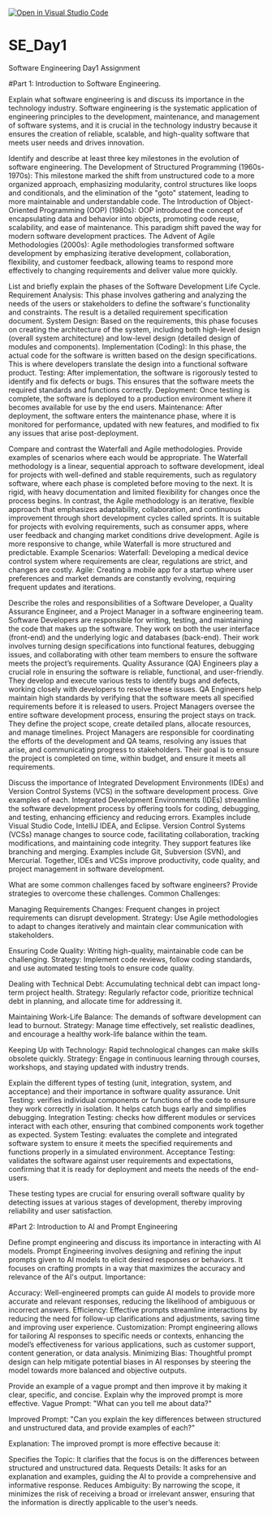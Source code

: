 [![Open in Visual Studio Code](https://classroom.github.com/assets/open-in-vscode-2e0aaae1b6195c2367325f4f02e2d04e9abb55f0b24a779b69b11b9e10269abc.svg)](https://classroom.github.com/online_ide?assignment_repo_id=15568107&assignment_repo_type=AssignmentRepo)
# SE_Day1
Software Engineering Day1 Assignment

#Part 1: Introduction to Software Engineering.

Explain what software engineering is and discuss its importance in the technology industry.
Software engineering is the systematic application of engineering principles to the development, maintenance, and management of software systems, and it is crucial in the technology industry because it ensures the creation of reliable, scalable, and high-quality software that meets user needs and drives innovation.

Identify and describe at least three key milestones in the evolution of software engineering.
The Development of Structured Programming (1960s-1970s): This milestone marked the shift from unstructured code to a more organized approach, emphasizing modularity, control structures like loops and conditionals, and the elimination of the "goto" statement, leading to more maintainable and understandable code.
The Introduction of Object-Oriented Programming (OOP) (1980s): OOP introduced the concept of encapsulating data and behavior into objects, promoting code reuse, scalability, and ease of maintenance. This paradigm shift paved the way for modern software development practices.
The Advent of Agile Methodologies (2000s): Agile methodologies transformed software development by emphasizing iterative development, collaboration, flexibility, and customer feedback, allowing teams to respond more effectively to changing requirements and deliver value more quickly.

List and briefly explain the phases of the Software Development Life Cycle.
Requirement Analysis: This phase involves gathering and analyzing the needs of the users or stakeholders to define the software's functionality and constraints. The result is a detailed requirement specification document.
System Design: Based on the requirements, this phase focuses on creating the architecture of the system, including both high-level design (overall system architecture) and low-level design (detailed design of modules and components).
Implementation (Coding): In this phase, the actual code for the software is written based on the design specifications. This is where developers translate the design into a functional software product.
Testing: After implementation, the software is rigorously tested to identify and fix defects or bugs. This ensures that the software meets the required standards and functions correctly.
Deployment: Once testing is complete, the software is deployed to a production environment where it becomes available for use by the end users.
Maintenance: After deployment, the software enters the maintenance phase, where it is monitored for performance, updated with new features, and modified to fix any issues that arise post-deployment.

Compare and contrast the Waterfall and Agile methodologies. Provide examples of scenarios where each would be appropriate.
The Waterfall methodology is a linear, sequential approach to software development, ideal for projects with well-defined and stable requirements, such as regulatory software, where each phase is completed before moving to the next. It is rigid, with heavy documentation and limited flexibility for changes once the process begins.
In contrast, the Agile methodology is an iterative, flexible approach that emphasizes adaptability, collaboration, and continuous improvement through short development cycles called sprints. It is suitable for projects with evolving requirements, such as consumer apps, where user feedback and changing market conditions drive development. Agile is more responsive to change, while Waterfall is more structured and predictable.
Example Scenarios:
Waterfall: Developing a medical device control system where requirements are clear, regulations are strict, and changes are costly.
Agile: Creating a mobile app for a startup where user preferences and market demands are constantly evolving, requiring frequent updates and iterations.

Describe the roles and responsibilities of a Software Developer, a Quality Assurance Engineer, and a Project Manager in a software engineering team.
Software Developers are responsible for writing, testing, and maintaining the code that makes up the software. They work on both the user interface (front-end) and the underlying logic and databases (back-end). Their work involves turning design specifications into functional features, debugging issues, and collaborating with other team members to ensure the software meets the project’s requirements.
Quality Assurance (QA) Engineers play a crucial role in ensuring the software is reliable, functional, and user-friendly. They develop and execute various tests to identify bugs and defects, working closely with developers to resolve these issues. QA Engineers help maintain high standards by verifying that the software meets all specified requirements before it is released to users.
Project Managers oversee the entire software development process, ensuring the project stays on track. They define the project scope, create detailed plans, allocate resources, and manage timelines. Project Managers are responsible for coordinating the efforts of the development and QA teams, resolving any issues that arise, and communicating progress to stakeholders. Their goal is to ensure the project is completed on time, within budget, and ensure it meets all requirements.

Discuss the importance of Integrated Development Environments (IDEs) and Version Control Systems (VCS) in the software development process. Give examples of each.
Integrated Development Environments (IDEs) streamline the software development process by offering tools for coding, debugging, and testing, enhancing efficiency and reducing errors. Examples include Visual Studio Code, IntelliJ IDEA, and Eclipse.
Version Control Systems (VCSs) manage changes to source code, facilitating collaboration, tracking modifications, and maintaining code integrity. They support features like branching and merging. Examples include Git, Subversion (SVN), and Mercurial.
Together, IDEs and VCSs improve productivity, code quality, and project management in software development.

What are some common challenges faced by software engineers? Provide strategies to overcome these challenges.
Common Challenges:

Managing Requirements Changes: Frequent changes in project requirements can disrupt development.
Strategy: Use Agile methodologies to adapt to changes iteratively and maintain clear communication with stakeholders.

Ensuring Code Quality: Writing high-quality, maintainable code can be challenging.
Strategy: Implement code reviews, follow coding standards, and use automated testing tools to ensure code quality.

Dealing with Technical Debt: Accumulating technical debt can impact long-term project health.
Strategy: Regularly refactor code, prioritize technical debt in planning, and allocate time for addressing it.

Maintaining Work-Life Balance: The demands of software development can lead to burnout.
Strategy: Manage time effectively, set realistic deadlines, and encourage a healthy work-life balance within the team.

Keeping Up with Technology: Rapid technological changes can make skills obsolete quickly.
Strategy: Engage in continuous learning through courses, workshops, and staying updated with industry trends.

Explain the different types of testing (unit, integration, system, and acceptance) and their importance in software quality assurance.
Unit Testing: verifies individual components or functions of the code to ensure they work correctly in isolation. It helps catch bugs early and simplifies debugging.
Integration Testing: checks how different modules or services interact with each other, ensuring that combined components work together as expected.
System Testing: evaluates the complete and integrated software system to ensure it meets the specified requirements and functions properly in a simulated environment.
Acceptance Testing: validates the software against user requirements and expectations, confirming that it is ready for deployment and meets the needs of the end-users.

These testing types are crucial for ensuring overall software quality by detecting issues at various stages of development, thereby improving reliability and user satisfaction.

#Part 2: Introduction to AI and Prompt Engineering


Define prompt engineering and discuss its importance in interacting with AI models.
Prompt Engineering involves designing and refining the input prompts given to AI models to elicit desired responses or behaviors. It focuses on crafting prompts in a way that maximizes the accuracy and relevance of the AI's output.
Importance:

Accuracy: Well-engineered prompts can guide AI models to provide more accurate and relevant responses, reducing the likelihood of ambiguous or incorrect answers.
Efficiency: Effective prompts streamline interactions by reducing the need for follow-up clarifications and adjustments, saving time and improving user experience.
Customization: Prompt engineering allows for tailoring AI responses to specific needs or contexts, enhancing the model’s effectiveness for various applications, such as customer support, content generation, or data analysis.
Minimizing Bias: Thoughtful prompt design can help mitigate potential biases in AI responses by steering the model towards more balanced and objective outputs.

Provide an example of a vague prompt and then improve it by making it clear, specific, and concise. Explain why the improved prompt is more effective.
Vague Prompt:
"What can you tell me about data?"

Improved Prompt:
"Can you explain the key differences between structured and unstructured data, and provide examples of each?"

Explanation:
The improved prompt is more effective because it:

Specifies the Topic: It clarifies that the focus is on the differences between structured and unstructured data.
Requests Details: It asks for an explanation and examples, guiding the AI to provide a comprehensive and informative response.
Reduces Ambiguity: By narrowing the scope, it minimizes the risk of receiving a broad or irrelevant answer, ensuring that the information is directly applicable to the user’s needs.
